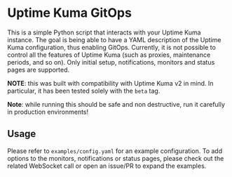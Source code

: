 # Uptime Kuma GitOps

This is a simple Python script that interacts with your Uptime Kuma instance. The goal is being able to have a YAML description of the Uptime Kuma configuration, thus enabling GitOps. Currently, it is not possible to control all the features of Uptime Kuma (such as proxies, maintenance periods, and so on). Only initial setup, notifications, monitors and status pages are supported.

**NOTE**: this was built with compatibility with Uptime Kuma v2 in mind. In particular, it has been tested solely with the `beta` tag.

**Note**: while running this should be safe and non destructive, run it carefully in production environments!

## Usage

Please refer to `examples/config.yaml` for an example configuration.
To add options to the monitors, notifications or status pages, please check out the related WebSocket call or open an issue/PR to expand the examples.

